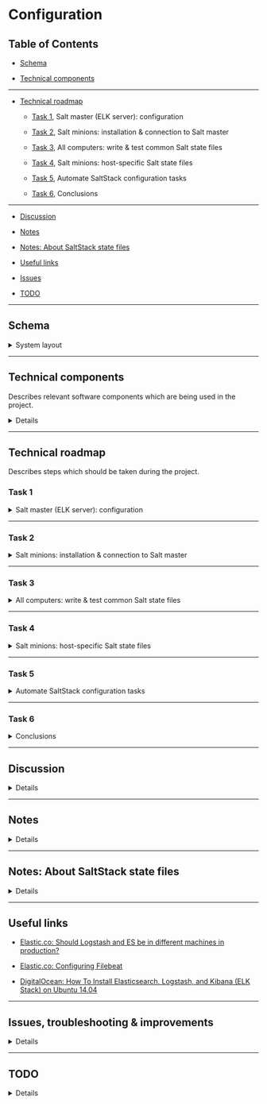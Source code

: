 # Configuration
## Table of Contents

- [Schema](#schema)

- [Technical components](#technical-components)

----------

- [Technical roadmap](#technical-roadmap)

    - [Task 1](#task-1), Salt master (ELK server): configuration

    - [Task 2](#task-2), Salt minions: installation & connection to Salt master

    - [Task 3](#task-3), All computers: write & test common Salt state files

    - [Task 4](#task-4), Salt minions: host-specific Salt state files

    - [Task 5](#task-5), Automate SaltStack configuration tasks

    - [Task 6](#task-6), Conclusions

----------

- [Discussion](#discussion)

- [Notes](#notes)

- [Notes: About SaltStack state files](#notes-about-saltstack-state-files)

- [Useful links](#useful-links)

- [Issues](#issues-troubleshooting-improvements)

- [TODO](#todo)

----------

## Schema

<details>
<summary>System layout</summary>

### Layout draw 1:

![](../documents/screenshot.106.jpg)

_Basic ELK stack system layout_

### Layout draw 2:

![](https://assets.digitalocean.com/articles/elk/elk-infrastructure.png)

### Layout draw 3:

```
Log analysis system schema:                                                               Computer                   Network
                                         -----------------------------------│-----------------------------------│----------------│
                                                                            │                                   │                │
HTTP(S) Client (authorized)                                                 │ Computer, Mobile phone, Tablet... │ Remote network │
       │                                                                    │                                   │                │
       V                                 -----------------------------------│-----------------------------------│----------------│
       │  <authentication>                                                  │            WAN network            │                │
       │                                                                    │     Router (for NAT, FW etc.)?    │                │
       │                                                                    │       10.10.1.1 (default GW)      │                │
       │                                                                    │        NAT: 10.10.1.2:80          │                │
       V                                 -----------------------------------│-----------------------------------│                │
HTTP(S) Website (Apache, listen all IP addresses, port 80 + 443(?))         │                                   │                │
       │                                                                    │   Master (ELK server computer)    │                │
       │                                                                    │             10.10.1.2             │                │
     Apache                              -----------------------------------│-----------------------------------│                │ 
     (proxy server process, proxy for 127.0.0.1:5601)                       │                                   │                │
     (proxy server process, proxy for 10.10.1.30:80)                        │                                   │                │
^      │                                                                    │                                   │                │
│      ^                                                                    │                                   │                │
│ Kibana data                                                               │                                   │                │
│      │                                                                    │   Master (ELK server computer)    │                │
│      │                                                                    │             10.10.1.2             │                │
│      └── Kibana (local server process, listen on 127.0.0.1:5601)          │                                   │                │
│           │                                                               │                                   │                │
│           ^                            -----------------------------------│-----------------------------------│                │
│   Elasticsearch data (from 127.0.0.1:9200)                                │                                   │                │
│           │                                                               │                                   │                │
│           │                                                               │   Master (ELK server computer)    │                │
│           └── Elasticsearch (127.0.0.1:9200)                              │             10.10.1.2             │                │
│                 │                      -----------------------------------│-----------------------------------│ Local network  │
│                 ^                                                         │                                   │                │
│      JSON-parsed LogStash data (LogStash output, localhost:9200?)         │                                   │                │
│                 │                                                         │                                   │                │
│                 │                                                         │         LogStash computer         │                │
│                 └── LogStash (listen Filebeats ports)                     │        OR process on Master       │                │
│                       │                                                   │           (SSL priv key)          │                │
│                       │                                                   │             10.10.1.2             │                │
│                       ^                -----------------------------------│-----------------------------------│                │
│        Collected & pre-parsed log data (SSL check)                        │                                   │                │
│                       │                                                   │                                   │                │
│                       │                                                   │test_server-1 (SSL crt), 10.10.1.30│                │
└───10.10.1.30:80───────├── Filebeat <──── Raw log data ── Log process      │test_server-2 (SSL crt), 10.10.1.31│                │
                        │                                                   │                                   │                │
                        │                -----------------------------------│-----------------------------------│                │
                        │                                                   │                                   │                │
                        └── Winlogbeat <── Raw log data ── Log process      │test_server-3 (SSL crt), 10.10.1.60│                │
                                                                            │                                   │                │
                                         -----------------------------------│-----------------------------------│                │
```

**About SSL:**

_Since we are going to use Filebeat to ship logs from our Client Servers to our ELK Server, we need to create an SSL certificate and key pair. **The certificate is used by Filebeat to verify the identity of ELK Server.**_

- Ref: [DigitalOcean](https://www.digitalocean.com/community/tutorials/how-to-install-elasticsearch-logstash-and-kibana-elk-stack-on-ubuntu-14-04)

</details>

----------

## Technical components

Describes relevant software components which are being used in the project.

<details>
<summary>Details</summary>

**Master:** elkserver

**Minions:** all other computers on the local network

### SaltStack

| Component            | Configuration principle                                                                                         |
|----------------------|-----------------------------------------------------------------------------------------------------------------|
| Salt (Master)        | Has rules by which the minion computers should be configured on the local network                               |
| Salt (Minions)       | Retrieve and follow orders given by the local Salt master                                                      |

### SSH

| Component            | Configuration principle                                                                                           |
|----------------------|-------------------------------------------------------------------------------------------------------------------|
| SSH daemon (Master)  | SSH daemon which listens on the _remote_ network connections                                                      |
| SSH daemon (Minions) | SSH daemon which listens on the _local_ network connections; do not allow remote connections for security reasons |
| SSH client (Master)  | SSH client which has access to the local network SSH daemon processes for administration purposes                 |

Basic idea how to access minion computers from a remote network via master computer:

```
<remote_computer_with_SSH_client> ----login to master----> <SSH daemon (Master)> ----login to minions----> <SSH daemon (Minions)>
```

- SSH public key authentication requires `private key` on SSH daemon computer, and matching `public key` on allowed SSH client computers (works on Android phones/tablets, too)

### Other

| Computer       | Software Components                                                                                                                  |
|----------------|--------------------------------------------------------------------------------------------------------------------------------------|
| Router (?)     | IDS/IPS? (remember hardware/storage limitations! See [this](https://elatov.github.io/2015/08/running-snort-on-dd-wrt/), for instance |
| ELK server     | SaltStack (master role), HTTP daemon (Apache), SSH daemon + client, Kibana, Elasticsearch, LogStash, rsyslog                         |
| test_server-1  | SaltStack (minion role), test_server-1, Filebeat, SSH daemon for local network (?), Apache, rsyslog                                  |
| test_server-2  | SaltStack (minion role), test_server-2, Filebeat, SSH daemon for local network (?), rsyslog, ...                                     |
| test_server-3  | SaltStack (minion role), test_server-3, Winlogbeat, SSH daemon for local network (?) , Windows Event Log                             |

----------

## Log data filtering principles

Describes log data principles which the project should follow.

- Take GDPR into account

- Filter irrelevant log data

- Point out relevant & critical + abnormal data

----------

## Network configuration

Describes network links between computers used in the project.

| Computer      | Iface         | IPv4 address  | Subnet mask   | Network       | Gateway                          | Notes                                                                    |
|---------------|---------------|---------------|---------------|---------------|----------------------------------|--------------------------------------------------------------------------|
| Router        | eth0          | 10.10.1.1     | 255.255.255.0 | 10.10.1.0     | A) `<WAN IP`>                    | WAN IP if this PC acts as a router, disable DHCP                         |
|Master/ELK srvr| eth0          | 10.10.1.2     | 255.255.255.0 | 10.10.1.0     |                                  |                                                                          |
|               |               |               |               |               |                                  |                                                                          |
| test_server-1 | eth0          | 10.10.1.30    | 255.255.255.0 | 10.10.1.0     | 10.10.1.1                        | Internet access via Master? Does router act as a DNS resolver/forwarder? |
| test_server-2 | eth0          | 10.10.1.31    | 255.255.255.0 | 10.10.1.0     | 10.10.1.1                        | Internet access via Master? Does router act as a DNS resolver/forwarder? |
| test_server-3 | Win def Iface | 10.10.1.60    | 255.255.255.0 | 10.10.1.0     | 10.10.1.1                        | Internet access via router? Does router act as a DNS resolver/forwarder? |
|               |               |               |               |               |                                  |                                                                          |

### Useful commands

- Get network interface configuration: `ifconfig`

- Get current routing table: `route -4`, `route -6`, `ip route`

- Get current ARP cache info: `arp`

</details>

----------

## Technical roadmap

Describes steps which should be taken during the project.

### Task 1

<details>
<summary>Salt master (ELK server): configuration</summary>

<details>
<summary>1. Salt Master (ELK server) OS installation</summary>

* [ ] **Finished?**

- _Requirements: Virtual or physical machine (server PC, [Oracle VirtualBox](https://wiki.archlinux.org/index.php/VirtualBox), [QEMU](https://wiki.archlinux.org/index.php/QEMU), [VMWare](https://wiki.archlinux.org/index.php/VMware)...)_

- Installation ISO: [Ubuntu server 18.04 LTS](http://releases.ubuntu.com/bionic/ubuntu-18.04-live-server-amd64.iso) ([CLI-based](https://wiki.archlinux.org/index.php/Command-line_shell), no [WM](https://wiki.archlinux.org/index.php/window_manager)/[DE](https://wiki.archlinux.org/index.php/Desktop_environment))

</details>

<details>
<summary>2. Salt Master (ELK server): Prepare local SaltStack environment</summary>

* [ ] **Finished?**

* [ ] 1) SaltStack: Master installation

    - **Packages:** `salt-master, salt-common, salt-ssh` (or use Salt official repositories)

* [ ] 2) SaltStack: Master folder structure deployment

    - **OS folders:** `/srv/salt/{ubuntu-minions,windows-minions,win/repo-ng/installers}`, `/srv/pillar/{elkserver,test_server-1,test_server-2,test_server-3}`

    - **OS file:** `/etc/salt/master`

* [ ] 3) SaltStack: Basic testing

    - **Command:** `salt-local ...`

</details>

<details>
<summary>3. Salt Master (ELK server): Apache, SSH, LogStash, Elasticsearch, Kibana</summary>

* [ ] **Finished?**

* [ ] **1) Apache:** HTTP server daemon

    - **SaltStack state file:** `/srv/pillar/.sls` (TODO)

        - Basic installation (packages: `apache2`, `apache2-data`, `apache2-bin`, (`libapache2-mod-php`), found in default repositories)

        - Basic configuration (Note: Add SaltStack _Source_ conf file for this)

            - **OS file 1:** `/etc/apache2/apache2.conf`

                - Key contents:

                ```
                TraceEnable Off
                ServerSignature Off
                ServerTokens Prod
                ```

            - If Apache PHP module used, add the following into `/etc/apache2/mods-enabled/userdir.conf` (`UserDir disabled nobody`):

            ```
            <IfModule mod_userdir.c>
            UserDir public_html
            UserDir disabled root
            UserDir disabled nobody
            ...
            ```

            - See [GitHub/Fincer - Disable userdir module for user nobody to reduce server detection](https://github.com/Fincer/linux-server-setup/blob/master/exercises/h4.md#extra-disable-userdir-module-for-user-nobody-to-reduce-server-detection) for details.

            - **OS file 3:** `/etc/apache2/sites-available/01-kibana-proxy.conf` (requires command `a2ensite 01-kibana-proxy`)

                - Key contents (concept!):

                ```
                <VirtualHost *:80>

                    ServerAdmin webmaster@localhost
                    DocumentRoot <kibana site root>

                    <Directory "<kibana site root>">
                        ProxyPreserveHost On

                        ProxyPass /kibana http://127.0.0.1:5601
                        ProxyPassReverse /kibana http://127.0.0.1:5601
                    </Directory>

                    ErrorLog ${APACHE_LOG_DIR}/error.log
                    CustomLog ${APACHE_LOG_DIR}/access.log combined

                </VirtualHost>
                ```

                - **NOTE:** Do not forget commands `a2enmod proxy` and `a2enmod proxy_http` in order to enable proxy on Apache.

                - Additionally, consider HTTP headers fine-tuning, see [GitHub/Fincer - Additional protection by fine-tuning Apache HTTP headers](https://github.com/Fincer/linux-server-setup/blob/master/exercises/h4.md#extra-additional-protection-by-fine-tuning-apache-http-headers) for details.

        - Basic testing

* [ ] **2) [LogStash](https://github.com/elastic/logstash):** Tool for managing events and logs

    - **SaltStack state file:** `/srv/pillar/.sls` (TODO)

        - Basic installation (package: `https://artifacts.elastic.co/downloads/logstash/logstash-6.6.0.deb` + Oracle Java 8, see ElasticSearch section above)

            - **NOTE:** Creates user & group `logstash` with the following info (`/etc/passwd`):
`logstash:x:999:999:LogStash Service User:/usr/share/logstash:/usr/sbin/nologin`

        - Basic configuration (Note: Add SaltStack _Source_ conf file for this)

            - **OS file 1:** `/etc/logstash/startup.options`

            - **OS files, other:** `/etc/logstash/conf.d/*.conf` (see [this](https://www.digitalocean.com/community/tutorials/how-to-install-elasticsearch-logstash-and-kibana-elk-stack-on-ubuntu-14-04#configure-logstash) and [this](https://www.elastic.co/guide/en/logstash/current/configuration-file-structure.html) for details, etc.)

        - Basic testing

* [ ] **3) [Elasticsearch](https://github.com/elastic/elasticsearch):** Distributed RESTful search engine built on top of Lucene

    - **SaltStack state file:** `/srv/pillar/.sls` (TODO)

        - Basic installation (package: `apt-add-repository -y ppa:webupd8team/java && apt update && apt install -y oracle-java8-installer` + `https://artifacts.elastic.co/downloads/elasticsearch/elasticsearch-6.6.0.deb`) (does not support openjdk, and Oracle Java 8 is recommended by elastic). **TODO:** automatically accept license terms when installing `oracle-java8-installer`

        - Basic configuration (Note: Add SaltStack _Source_ conf file for this)

            - **OS file 1:** `/etc/elasticsearch/elasticsearch.yml` (for configuring Elasticsearch)

                - Key contents:

                ```
                network.host: <ipv4-address> (127.0.0.1?)
                http.port: 9200
                path.logs: /var/log/elasticsearch
                discovery.zen.ping.unicast.hosts: ["<host-1>", "<host-2>"]
                ```

            - **OS file 2:** `/etc/elasticsearch/log4j2.properties` (for configuring Elasticsearch logging)

            - **OS file 3:** `/etc/elasticsearch/jvm.options` (for configuring Elasticsearch JVM settings)

            - **Other files (not relevant?):** `/etc/elasticsearch/roles.yml`, `/etc/elasticsearch/role_mapping.yml` (For LDAP)

        - Basic testing

        - **NOTE:** See [Elastic.co - Configuring Elasticsearch](https://www.elastic.co/guide/en/elasticsearch/reference/current/settings.html) for further information

        - **NOTE:** Package installation creates `elasticsearch` group and user (UID/GID 112/115) by default. This user has the following info (`/etc/passwd`): `elasticsearch:x:112:115::/nonexistent:/bin/false` (no extra hardening required)

* [ ] **4) [Kibana](https://github.com/elastic/kibana):** Browser based analytics and search dashboard for Elasticsearch

    - **SaltStack state file:** `/srv/pillar/.sls` (TODO)

        - Basic installation (package: `https://artifacts.elastic.co/downloads/kibana/kibana-6.6.0-amd64.deb`)

        - Basic configuration (Note: Add SaltStack _Source_ conf file for this)

            - OS file 1: `/etc/kibana/kibana.yml`

                - Key contents: [Elastic.co - Kibana Configuration Settings](https://www.elastic.co/guide/en/kibana/current/settings.html)

                    ```
                    server.host: "localhost"
                    server.port: 5601
                    elasticsearch.hosts: "http://localhost:9200"
                    status.allowAnonymous: <false,true>
                    ```

                - Other: Enable Kibana SSL settings (see above link for conf)? Please note that Kibana listens only to localhost!

                - Useful links:

                    - [Kibana 5.4 behind Nginx](https://discuss.elastic.co/t/kibana-5-4-behind-nginx/98114)

        - Basic testing

</details>

<details>
<summary>4. Salt Master (ELK server): Basic network rules</summary>

* [ ] **Finished?**

- Note: Consider SaltStack _Source_ conf file(s) for these

- **SaltStack state file:** `/srv/pillar/.sls`

   * [ ] **1)** Firewall: configure [iptables](https://en.wikipedia.org/wiki/Iptables) or UFW

       - **Alternative A):** iptables

           - **OS file 1:** `/etc/iptables/iptables.rules`

               - Sample file contents: [GitHub - Fincer/linux-server-setup - iptables.rules](https://github.com/Fincer/linux-server-setup/blob/master/other/iptables.rules)

       - **Alternative B)** [UFW](https://wiki.archlinux.org/index.php/Uncomplicated_Firewall)

            - Use SaltStack mechanisms. For required basic commands, see [GitHub - Fincer/linux-server-setup (Firewall)](https://github.com/Fincer/linux-server-setup/blob/master/exercises/h5.md#b-establish-a-firewall-protection-to-the-server-computer-note-allow-ssh-traffic-before-that)

   * [ ] **2)** [sysctl: set networking and Linux kernel rules](https://en.wikipedia.org/wiki/Sysctl)

       - **OS file:** `/etc/sysctl.conf` (alternatively `/etc/sysctl.d/*.conf`) after which `sysctl -p` must be run as root (to update the ruleset)

       - Conf file configuration options:

           - Respond to/Ignore ICMP echo requests/replies:

                ```
                net.ipv4.icmp_echo_ignore_all = <0,1>
                ```

           - Allow/Deny all ICMP redirects (recude MITM attack possibility):

                ```
                net.ipv4.conf.all.accept_redirects = <0,1>
                net.ipv6.conf.all.accept_redirects = <0,1>
                ```

           - Send/Don't send ICMP redirects (are we a router?):

                ```
                net.ipv4.conf.all.send_redirects = <0,1>
                ```

           - Allow/Deny secure ICMP redirects (Reject ICMP redirects for gateways listed in our default gateway list (enabled by default)):

                ```
                net.ipv4.conf.all.secure_redirects = <0,1>
                ```

           - Enable/Disable IPv4 packet forwarding:

                ```
                net.ipv4.ip_forward = <0,1>
                ```

           - Set/Unset IPv4 RP filter (spoof protection):

                ```
                net.ipv4.conf.default.rp_filter = <0,1>
                net.ipv4.conf.all.rp_filter = <0,1>
                ```
</details>

</details>

----------

### Task 2

<details>
<summary>Salt minions: installation & connection to Salt master</summary>

<details>
<summary>1. Linux minions preparation</summary>

* [ ] **Finished?**

- Linux minions (`test_server-1`, `test_server-2`)

- OS installation; [Ubuntu 18.04 LTS Server](http://releases.ubuntu.com/bionic/ubuntu-18.04-live-server-amd64.iso)

- Salt minion installation. **Packages:** `salt-minion, salt-common` (or use Salt official repositories). See [2-salt-minion-init_linux.sh](scripts/2-salt-minion-init_linux.sh)

- Initial Salt minion configuration:

  - **OS file:** `/etc/salt/minion`

- Connection to local network Salt master (`elkserver`, `10.10.1.2`)

</details>

<details>
<summary>2. Windows minions preparation</summary>

* [ ] **Finished?**

- Windows minion(s) (`test_server-3`)

- Windows installation: 2016 server? Windows 7? Windows 10?

- Salt minion installation. Download official Salt minion installer. See [3-salt-minion-init_windows.ps1](scripts/3-salt-minion-init_windows.ps1)

- Initial Salt minion configuration (Note: basic conf is done during Salt minion installation!):

    - **OS file:** `$env:SystemDrive\salt\conf\minion`

- Connection to local network Salt master (`elkserver`, `10.10.1.2`)

</details>
</details>

----------

### Task 3

<details>
<summary>All computers: write & test common Salt state files</summary>

<details>
<summary>1. All computers: Hostname & default account configuration</summary>

* [ ] **Finished?**

- **SaltStack state file 1 (common input):** `/srv/salt/ubuntu-minions/.sls` (TODO)

- **SaltStack state file 2 (computer-specific variable values):** `/srv/pillar/.sls` (TODO)

    * [ ] All computers: change system hostname

        - **OS file:** `/etc/hostname` (Linux)

            - Hostname: `elkserver`, `test_server-1`, `test_server-2`

            - Linux: `echo <hostname> > /etc/hostname` (SaltStack has built-in method for this?)

        - Windows (`test_server-3`), PowerShell cmd syntax: `Rename-Computer -NewName $HostName -Confirm:$False -Force` (SaltStack has built-in method for this?)

    * [ ] Linux computers: create sudo/SaltStack user? (unless we use the one which is created during OS installation)

        - **Alternative A)** SaltStack built-in user creation method (_recommended_)

        - **Alternative B)** 

            - Basic command option (Linux computers):

                ```
                #!/bin/env/bash

                default_user=elastic
                default_pass=elasticsearch
                default_prettyname="Elastic Master admin"
                default_uid=1005

                useradd -r -G sudo -m -u $default_uid -U -s /bin/bash -c "${default_prettyname}" "${default_user}"
                printf ${default_user}:${default_pass} | chpasswd
                groupmod -g ${default_uid} ${default_user}
                ```
</details>

<details>
<summary>2. All computers: encrypted SSH access configuration</summary>

* [ ] **Finished?**

- **SaltStack state file:** `/srv/pillar/.sls` (TODO)

    - Salt master:

        - Basic installation (packages: `openssh-server`, `openssh-client`)

    - Salt minions:

        - Basic installation

            - Linux: packages `openssh-server`

            - Windows: [download OpenSSH](https://winscp.net/eng/docs/guide_windows_openssh_server)

    - Basic configuration (Note: Add SaltStack _Source_ conf files for these)

        - **OS conf file (Linux):** `/etc/ssh/sshd_config`

        - **OS pubkey files (Linux): `$HOME/<user>/.ssh/{known_hosts, authorized_keys}`

        - **OS service name (Linux):** `sshd.service` (systemctl)

        - **OS conf files (Windows):** `$env:ProgramData\ssh\sshd_config`

        - **OS pubkey files (Windows): `$env:SystemDrive\Users\<user>\.ssh\{known_hosts, authorized_keys}`

        - **OS service name (Windows):** `sshd` (Windows services)

        - sshd_config, key contents (see also [Gentoo Linux dev: Hardening OpenSSH](https://dev.gentoo.org/~swift/docs/security_benchmarks/openssh.html)):

            - `PermitRootLogin <yes, no>` (Allow/Deny root login)

            - `IgnoreRhosts <yes, no>`

            - `Banner "<none, [string value]>"` (SSH login [MOTD](https://en.wikipedia.org/wiki/Motd_(Unix)) banner message)

            - `MaxAuthTries <value>` (Maximum SSH login attempts)

            - `MaxSessions <value>` (Maximum simultaneous SSH sessions)

            - `Port <value>` (SSH TCP port)

            - `ClientAliveInterval <value, sedonds>` (Maximum idle time for a client until we disconnect)

            - `ClientAliveCountMax <value>` (Maximum _alive_ connection attempts between SSH daemon & client)

            - `PubkeyAuthentication <yes, no>` (Use asymmetric public key authentication?)

            - `PasswordAuthentication <yes, no>` (Use password authentication)

            - `PermitEmptyPasswords <yes, no>` (Allow/Do not allow empty passwords?)

            - `AuthenticationMethods <publickey,password|publickey|password>`

                - `publickey,password` = Two-way authentication. At first, check whether a client is allowed to connect (public key authentication) at all after which, if access is allowed, ask login password (password authentication) for SSH user. Recommended.

                - `publickey` = Public key authentication only. Check whether a SSH client is allowed to connect. If supplied SSH login name is correct and access is allowed for this client, let the user in.

                    - Limits access to the system for specific computers (SSH clients) only. No password check.

                - `password` = Password authentication only. Check only supplied SSH login name and password.

                    - Grants access to the system for all computers with a SSH client if login credentials are OK. No key check.

    - Basic testing

</details>

<details>
<summary>3. Linux computers: Basic filesystem hardening (root access)</summary>

* [ ] **Finished?**

- **SaltStack state file:** `/srv/salt/ubuntu-minions/.sls` (TODO)

    * [ ] Lock root

        - **Command:** `usermod --lock root` (lock root)

        - **Command:** `usermod -u 0 -s /usr/sbin/nologin` (no root login shell)

        - **Command:** `sed -i 's/^\(tty[0-9]*\)$/#\1/' /etc/securetty` (Comment virtual terminal lines in `etc/securetty` file)

</details>

<details>
<summary>4. Linux computers: Disable/Remove unneeded service daemons</summary>

* [ ] **Finished?**

- **SaltStack state file:** `/srv/salt/ubuntu-minions/.sls` (TODO)

    - These services are not needed but enabled by default on Ubuntu 18.04 LTS Server:

        ```
        Service name                Service description                             Service owner pkg

        apport.service              LSB: automatic crash report generation          apport
        snapd.service               Snappy daemon                                   snapd
        snapd.seeded.service        Wait until snapd is fully seeded                snapd
        cloud-config.service        Apply the settings specified in cloud-config    cloud-init
        cloud-final.service         Execute cloud user/final scripts                cloud-init
        cloud-init.service          Initial cloud-init job (metadata service)       cloud-init
        cloud-init-local.service    Initial cloud-init job (pre-networking)         cloud-init
        lxd-containers.service      LXD - container startup/shutdown                lxd
        ```

    - Recommended action: 

        - A) Disable services (`systemctl stop <service> && systemctl disable <service> // SaltStack built-in method)

        - B) Remove packages (`apt purge --remove -y <package>` // SaltStack built-in method)

</details>

<details>
<summary>5. Linux computers: Configure static IPv4</summary>

* [ ] **Finished?**

- IP addresses (etc.) for computers: See section _Network configuration_ above in this document.

- **Alternative A)** Set static IP address to this host in host configuration.

- **1)** Use roughly the following commands to obtain necessary network interface information:

    ```
    # Enabled (UP) network interfaces:
    ip addr show | grep "UP" | grep -v "lo:" | awk '{print $2}' | sed 's/\://'

    # Interface IPv4 address (inet), subnet mask (netmask), broadcast address:
    ifconfig <interface> | grep "inet " | sed 's/^\s*//'

    # Default DNS nameservers (obtained via DNS resolver):
    grep -vE "^$|#" /etc/resolv.conf | sed 's/^[a-z]* //'

    # Gateway for interface
    ip route | grep -E "^[^0-9]" | grep <interface> | awk '{print $3}'
    ```

    - TODO: Obtain information about which network we operate in (parameter `network` below)

- **2)** Put above information into `/etc/network/interfaces` file (available on Ubuntu Server). Sample contents of the `interfaces` file could be:

    ```
    # The loopback network interface
    auto lo
    iface lo inet loopback

    # The primary network interface
    auto <interface>
    iface <interface> inet static
    address <interface IPv4 address>
    netmask <interface subnet mask (syntax: 255.255.255.0)>
    network <interface subnet (i.e. 192.168.0.0)>
    broadcast <interface broadcast address>
    gateway <interface gateway>
    dns-nameservers <dns nameservers>
    ```

- **3)** To apply NIC configuration changes immediately, run the following commands:

    ```
    ip link set <interface> down
    ip addr flush dev <interface>
    ip addr add <interface IPv4 address>/<interface subnet mask in short format> dev <interface>
    ip link set <interface> up
    ```

- **Alternative B)** Set up a separate DHCP server (either another host on the same network or a router device) which defines a _static IP address_ for this host (known as _DHCP Static Lease_). On Linux, use `dhcpd` DHCP server daemon, and set the following configuration (roughly) for its configuration file `/etc/dhcpd.conf`:

    - [GitHub - Fincer/snic/dhcpd.conf (eth0)](https://github.com/Fincer/snic/blob/master/snic/dhcpd4-eth0.conf)

    - Client side: Computers on the network must run a DHCP client daemon on the selected network interface, either `dhcpcd` or `dhclient` (the latter is the default daemon on Ubuntu), in order to obtain a IPv4 address from DHCP server daemon. Windows clients use `DHCP Client service`

</details>

<details>
<summary>6. Windows computers: Configure static IPv4</summary>

* [ ] **Finished?**

- Set fixed IPv4 for default NIC. See [4-static-ip-windows.ps1](scripts/4-static-ip-windows.ps1)

- PowerShell commands are possible to execute using built-in SaltStack methods. See [Stackoverflow: saltstack: run powershell script in a state](https://stackoverflow.com/questions/45361995/saltstack-run-powershell-script-in-a-state), for instance.

</details>

<details>
<summary>7. Linux computers: Network interface naming policy</summary>

* [ ] **Finished?**

- [Network interface names: use easily distinguisable old names (i.e. `eth0`), or new names (i.e. `enp0s3`)?](https://www.itechlounge.net/2016/04/linux-how-to-rename-the-network-interface-in-centosrhel7/)

- **SaltStack state file:** `/srv/salt/ubuntu-minions/.sls` (TODO)

    - **Alternative A)** Command: `sed -i 's/^\(GRUB_CMDLINE_LINUX="*\)"$/\1net.ifnames=0 biosdevname=0"/' /etc/default/grub && grub-mkconfig -o /boot/grub/grub.cfg`

    - **Alternative B)** Add `/etc/default/grub` configuration file into SaltStack folder hierarchy and add `net.ifnames=0 biosdevname=0` into parameters of `GRUB_CMDLINE_LINUX` option. After that, run either command `grub-mkconfig -o /boot/grub/grub.cfg` directly or its command alias `update-grub` as root (sudo)

        - **Explanation:** Adds `net.ifnames=0` and `biosdevname=0` [Linux kernel parameters](https://wiki.archlinux.org/index.php/Kernel_parameters) into computer [Grub2](https://wiki.archlinux.org/index.php/GRUB) bootloader configuration

</details>

<details>
<summary>8. Linux computers: rsyslog configuration</summary>

* [ ] **Finished?**

* [ ] **[rsyslog](https://wiki.archlinux.org/index.php/rsyslog):** Reliable system and kernel logging daemon

    - **SaltStack state file:** `/srv/ubuntu-minions/.sls` (TODO)

        - Basic installation (package: `rsyslog`)

        - Basic configuration

            - **OS file 1:** `/etc/rsyslog.conf`

                - Key contents: TODO

        - **NOTE:** Default process owner: `syslog:adm` (syslog groups: `adm`, `syslog`)

        - Basic testing

</details>
</details>

----------

### Task 4

<details>
<summary>Salt minions: host-specific Salt state files</summary>

#### test_server-1)

* [ ] **Finished?**

<details>
<summary>test_server-1: 1. Host-specific SaltStack configuration (pillars)</summary>

`<add_content_here>`

</details>

#### test_server-2)

* [ ] **Finished?**

<details>
<summary>test_server-2: 2. Host-specific SaltStack configuration (pillars)</summary>

`<add_content_here>`

</details>

#### test_server-3)

* [ ] **Finished?**

<details>
<summary>test_server-3: 3. Host-specific SaltStack configuration (pillars)</summary>

`<add_content_here>`

</details>
</details>

----------

### Task 5

<details>
<summary>Automate SaltStack configuration tasks</summary>

* [ ] Automatic configuration: shell scripts (Bash, `.sh`) and PowerShell scripts (`.ps1`, `.psm1`) for stuff done in previous tasks. See [scripts folder](scripts/) for details

</details>

----------

### Task 6

<details>
<summary>Conclusions</summary>

`<add_content_here>`

</details>

----------

## Discussion

<details>
<summary>Details</summary>

### Local subnet & interfaces

- Create a local subnet for all computers which are related somehow to ELK stack configuration. Route ELK server HTTP/HTTPS (Apache) traffic to router, use NAT in router. Consider IDS/IPS here.

    - Either add a individual router or make ELK server act as a router (requires 2 NICs (network interfaces) for that. 1 NIC is for internal network traffic (network: 10.10.1.0) and another one is for external connections. To set network interface act in router mode on Linux, see [GitHub - Fincer/snic](https://www.github.com/Fincer/snic))

    - Benefits: hardware requirements for Intrusion Detection/Prevention system does not exceed the hardware limits (which is an issue with common routers)

    - Requires IPv4 packet forwarding in `sysctl` (Linux kernel) and in `iptables` (Firewall) between these 2 NICs on ELK server.

</details>

----------

## Notes

<details>
<summary>Details</summary>

- Salt Master & Salt minion versions must match on various computers. Otherwise, conflicts are likely to occur

- Software installation on Windows minions can be troublesome, see [GitHub - Fincer, Salt minion state file (Windows)](https://github.com/Fincer/salt_gisworkstation/blob/master/srv_salt/gis_windows/init.sls), lines 80-86:

```
# Installation of Windows programs with Salt is not as good as on Linux minions
# Many installation processes seem not to report about their statuses back to the
# Salt minion process, thus making Salt master to think that the minion
# computer doesn't return anything. Therefore, some custom approaches
# for installing Windows software on Salt minion must be taken for now
```

- As a result, Windows Salt minion may return failure even if the Salt run is succeeded. For instance, see [this picture](https://raw.githubusercontent.com/Fincer/salt_gisworkstation/master/sample_images/screen_ubuntu-master-final.png)

</details>

----------

## Notes: About SaltStack state files

<details>
<summary>Details</summary>

- Salt state file structure & hierarchy (`/srv/{salt,pillar}`) can and will be changed when the project progresses. This is expected! These changes may include

    - adding pre-defined configuration files

    - adding Salt pillar variables for different Salt minions

    - Splitting sls files into multiple ones, depending on the need

</details>

----------

## Useful links

- [Elastic.co: Should Logstash and ES be in different machines in production?](https://discuss.elastic.co/t/should-logstash-and-es-be-in-different-machines-in-production/42251)

- [Elastic.co: Configuring Filebeat](https://www.elastic.co/guide/en/beats/filebeat/current/configuring-howto-filebeat.html)

- [DigitalOcean: How To Install Elasticsearch, Logstash, and Kibana (ELK Stack) on Ubuntu 14.04](https://www.digitalocean.com/community/tutorials/how-to-install-elasticsearch-logstash-and-kibana-elk-stack-on-ubuntu-14-04)

----------

## Issues, troubleshooting & improvements

<details>
<summary>Details</summary>

### Issue: Winlogbeat installation & uninstallation on Windows minion

- Archive: [Elastic.co: Winlogbeat 6.6.0 x86_64.zip](https://artifacts.elastic.co/downloads/beats/winlogbeat/winlogbeat-6.6.0-windows-x86_64.zip)

- Downloaded archive layout:

![](images/winlogbeat-archive-layout.png)

- SaltStack SLS installation file: [winlogbeat.sls](data/salt-master/srv/salt/win/repo-ng/winlogbeat.sls)

    - Issue: normally, we define a single installer executable in SLS file. However, archive layout does not directly support this traditional approach.

</details>

----------

## TODO

<details>
<summary>Details</summary>

- Decide roles and processes of test_server-1, test_server-2, test_server-3 (which logs do we collect?)

- Do test_servers have access to internet? Proposal: create a publicly accessible website for test_server-1

- Decide whether LogStash process runs on ELK server or on an individual computer (affects SaltStack & network configuration). Proposal: run on the ELK server to avoid complexity in configuration (yes, we can set up another computer for this, too)

- Apache Web authentication for Kibana front-end. Practical suggestions?

- Suggestion: install & configure `fail2ban` and/or `snort` for the network (IDS/IPS). Router would be the best option for this as it is in central/key role in our network setup. Another option would be ELK server but how we treat test servers in our network then? Router would be good option, although hardware resources are likely not enough. We can set up a separate linux router computer to circumvent that limitation, however.

- Define & update SaltStack state file names (sls) & paths here, and in actual file paths

- Write & test SaltStack sls state files

    - Common conf: `/srv/salt/ ...` ([link](data/salt-master/srv/pillar/))

    - Computer-specific conf: `/srv/pillar ...` ([link](data/salt-master/srv/salt/))

- Write Bash shell & Windows PowerShell initialization scripts ([link](scripts/))

- Auto-accept Oracle Java 8 license terms on Salt Master (ELK server) while installing Elasticsearch & LogStash (see [Task 1 - Step 1-4](#step-1-4))

- Solve [issues](#issues) above

</details>
